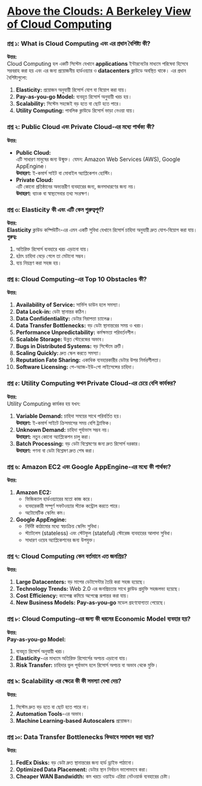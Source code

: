 
# [Above the Clouds: A Berkeley View of Cloud Computing](https://www2.eecs.berkeley.edu/Pubs/TechRpts/2009/EECS-2009-28.html)

### **প্রশ্ন ১: What is Cloud Computing এবং এর প্রধান বৈশিষ্ট্য কী?**
**উত্তর:**  
Cloud Computing হল একটি সিস্টেম যেখানে **applications** ইন্টারনেটের মাধ্যমে পরিষেবা হিসেবে সরবরাহ করা হয় এবং এর জন্য প্রয়োজনীয় হার্ডওয়্যার ও **datacenters** ক্লাউডে অবস্থিত থাকে। এর প্রধান বৈশিষ্ট্যগুলো:
1. **Elasticity:** প্রয়োজন অনুযায়ী রিসোর্স যোগ বা বিয়োগ করা যায়।
2. **Pay-as-you-go Model:** ব্যবহৃত রিসোর্স অনুযায়ী খরচ হয়।
3. **Scalability:** সিস্টেম সহজেই বড় হতে বা ছোট হতে পারে।
4. **Utility Computing:** পাবলিক ক্লাউডে রিসোর্স ভাড়া নেওয়া যায়।


### **প্রশ্ন ২: Public Cloud এবং Private Cloud-এর মধ্যে পার্থক্য কী?**
**উত্তর:**  
- **Public Cloud:**  
  এটি সাধারণ মানুষের জন্য উন্মুক্ত। যেমন: Amazon Web Services (AWS), Google AppEngine।  
  **উদাহরণ:** ই-কমার্স সাইট বা মোবাইল অ্যাপ্লিকেশন হোস্টিং।  
- **Private Cloud:**  
  এটি কোনো প্রতিষ্ঠানের অভ্যন্তরীণ ব্যবহারের জন্য, জনসাধারণের জন্য নয়।  
  **উদাহরণ:** ব্যাংক বা স্বাস্থ্যসেবার তথ্য সংরক্ষণ।


### **প্রশ্ন ৩: Elasticity কী এবং এটি কেন গুরুত্বপূর্ণ?**
**উত্তর:**  
**Elasticity** ক্লাউড কম্পিউটিং-এর এমন একটি সুবিধা যেখানে রিসোর্স চাহিদা অনুযায়ী দ্রুত যোগ-বিয়োগ করা যায়।  
**গুরুত্ব:**  
1. অতিরিক্ত রিসোর্স ব্যবহারে খরচ এড়ানো যায়।  
2. হঠাৎ চাহিদা বেড়ে গেলে তা মেটানো সম্ভব।  
3. ব্যয় নিয়ন্ত্রণ করা সহজ হয়।

### **প্রশ্ন ৪: Cloud Computing-এর Top 10 Obstacles কী?**
**উত্তর:**  
1. **Availability of Service:** সার্ভিস ডাউন হলে সমস্যা।  
2. **Data Lock-in:** ডেটা স্থানান্তর কঠিন।  
3. **Data Confidentiality:** ডেটার নিরাপত্তা চ্যালেঞ্জ।  
4. **Data Transfer Bottlenecks:** বড় ডেটা স্থানান্তরের সময় ও খরচ।  
5. **Performance Unpredictability:** কর্মক্ষমতা পরিবর্তনশীল।  
6. **Scalable Storage:** উন্নত স্টোরেজের অভাব।  
7. **Bugs in Distributed Systems:** বড় সিস্টেমে ত্রুটি।  
8. **Scaling Quickly:** দ্রুত স্কেল করতে সমস্যা।  
9. **Reputation Fate Sharing:** একাধিক ব্যবহারকারীর ডেটার উপর নির্ভরশীলতা।  
10. **Software Licensing:** পে-অ্যাজ-ইউ-গো লাইসেন্সের চাহিদা।  

### **প্রশ্ন ৫: Utility Computing কখন Private Cloud-এর চেয়ে বেশি কার্যকর?**
**উত্তর:**  
Utility Computing কার্যকর হয় যখন:
1. **Variable Demand:** চাহিদা সময়ের সাথে পরিবর্তিত হয়।  
   **উদাহরণ:** ই-কমার্স সাইটে ক্রিসমাসের সময় বেশি ট্র্যাফিক।  
2. **Unknown Demand:** চাহিদা পূর্বাভাস সম্ভব নয়।  
   **উদাহরণ:** নতুন কোনো অ্যাপ্লিকেশন চালু করা।  
3. **Batch Processing:** বড় ডেটা বিশ্লেষণের জন্য দ্রুত রিসোর্স দরকার।  
   **উদাহরণ:** গণনা বা ডেটা বিশ্লেষণ দ্রুত শেষ করা।  

### **প্রশ্ন ৬: Amazon EC2 এবং Google AppEngine-এর মধ্যে কী পার্থক্য?**
**উত্তর:**  
1. **Amazon EC2:**  
   - ফিজিক্যাল হার্ডওয়্যারের মতো কাজ করে।  
   - ব্যবহারকারী সম্পূর্ণ সফটওয়্যার স্ট্যাক কন্ট্রোল করতে পারে।  
   - অটোমেটিক স্কেলিং কম।  
2. **Google AppEngine:**  
   - নির্দিষ্ট কাঠামোর মধ্যে স্বয়ংক্রিয় স্কেলিং সুবিধা।  
   - স্ট্যাটলেস (stateless) এবং স্টেটফুল (stateful) স্টোরেজ ব্যবহারের আলাদা সুবিধা।  
   - সাধারণ ওয়েব অ্যাপ্লিকেশনের জন্য উপযুক্ত।

### **প্রশ্ন ৭: Cloud Computing কেন বর্তমানে এত জনপ্রিয়?**
**উত্তর:**  
1. **Large Datacenters:** বড় মাপের ডেটাসেন্টার তৈরি করা সহজ হয়েছে।  
2. **Technology Trends:** Web 2.0 এর জনপ্রিয়তার সাথে ক্লাউড প্রযুক্তি সহজলভ্য হয়েছে।  
3. **Cost Efficiency:** ক্যাপেক্স কমিয়ে অপেক্সে রূপান্তর করা যায়।  
4. **New Business Models:** **Pay-as-you-go** মডেল গ্রহণযোগ্যতা পেয়েছে।

### **প্রশ্ন ৮: Cloud Computing-এর জন্য কী ধরনের Economic Model ব্যবহার হয়?**
**উত্তর:**  
**Pay-as-you-go Model:**  
1. ব্যবহৃত রিসোর্স অনুযায়ী খরচ।  
2. **Elasticity**-এর মাধ্যমে অতিরিক্ত রিসোর্সের অপচয় এড়ানো যায়।  
3. **Risk Transfer:** চাহিদার ভুল পূর্বাভাস হলে রিসোর্স অপচয় বা অভাব থেকে মুক্তি।

### **প্রশ্ন ৯: Scalability এর ক্ষেত্রে কী কী সমস্যা দেখা দেয়?**
**উত্তর:**  
1. সিস্টেম দ্রুত বড় হতে বা ছোট হতে পারে না।  
2. **Automation Tools**-এর অভাব।  
3. **Machine Learning-based Autoscalers** প্রয়োজন।

### **প্রশ্ন ১০: Data Transfer Bottlenecks কিভাবে সমাধান করা যায়?**
**উত্তর:**  
1. **FedEx Disks:** বড় ডেটা দ্রুত স্থানান্তরের জন্য হার্ড ড্রাইভ পাঠানো।  
2. **Optimized Data Placement:** ডেটার স্থান নির্বাচন ভালোভাবে করা।  
3. **Cheaper WAN Bandwidth:** কম খরচে ওয়াইড এরিয়া নেটওয়ার্ক ব্যবহারের চেষ্টা।  
